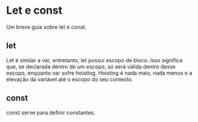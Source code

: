 # Let e const
Um breve guia sobre let e const.

## let
Let é similar a var, entretanto, let possui escopo de bloco. Isso significa que, se declarada dentro de um escopo, só será válida dentro desse escopo, enquanto var sofre hoisting. Hoisting é nada mais, nada menos e a elevação da variável até o escopo do seu contexto.

## const
const serve para definir constantes.
